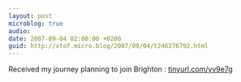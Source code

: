 ```yaml
---
layout: post
microblog: true
audio: 
date: 2007-09-04 02:00:00 +0200
guid: http://xtof.micro.blog/2007/09/04/t246276792.html
---
```

Received my journey planning to join Brighton : [tinyurl.com/yv9e7g](http://tinyurl.com/yv9e7g)
